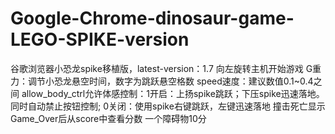 # Google-Chrome-dinosaur-game-LEGO-SPIKE-version
谷歌浏览器小恐龙spike移植版，latest-version：1.7
向左旋转主机开始游戏
G重力：调节小恐龙悬空时间，数字为跳跃悬空格数
speed速度：建议数值0.1~0.4之间
allow_body_ctrl允许体感控制：1开启：上扬spike跳跃；下压spike迅速落地。同时自动禁止按钮控制;
0关闭：使用spike右键跳跃，左键迅速落地
撞击死亡显示Game_Over后从score中查看分数
一个障碍物10分
